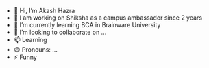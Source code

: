 - 👋 Hi, I’m Akash Hazra
- 👀 I am working on Shiksha as a campus ambassador since 2 years 
- 🌱 I’m currently learning BCA in Brainware University 
- 💞️ I’m looking to collaborate on ...
- 📫 Learning 
- 😄 Pronouns: ...
- ⚡ Funny

<!---
aksu2578/aksu2578 is a ✨ special ✨ repository because its `README.md` (this file) appears on your GitHub profile.
You can click the Preview link to take a look at your changes.
--->
